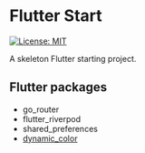 # Flutter Start
[![License: MIT](https://img.shields.io/badge/License-MIT-yellow.svg)](https://opensource.org/licenses/MIT)

A skeleton Flutter starting project.

## Flutter packages

* go_router
* flutter_riverpod
* shared_preferences
* [dynamic_color](https://github.com/material-foundation/material-dynamic-color-flutter)
